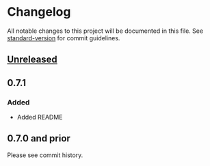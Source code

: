 # Changelog

All notable changes to this project will be documented in this file. See [standard-version](https://github.com/conventional-changelog/standard-version) for commit guidelines.

## [Unreleased](https://github.com/dotenv-org/dotenv-vault-ruby/compare/v0.7.1...master)

## 0.7.1

### Added

- Added README

## 0.7.0 and prior

Please see commit history.
